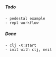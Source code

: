 ##### Todo
    - pedestal example
    - repl workflow
    

##### Done
    - clj -X:start
    - init with clj, neil